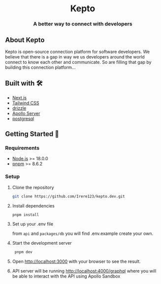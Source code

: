 <p align="center">
   <h1 align="center">Kepto</h1>
   <h3 align="center">
     A better way to connect with developers
   </h3>
</p>

## About Kepto

Kepto is open-source connection platform for software developers. We believe that there is a gap in way we us developers around the world connect to know each other and communicate. So are filling that gap by building this connection platform...

## Built with 🛠️

- [Next.js](https://nextjs.org/)
- [Tailwind CSS](https://tailwindcss.com/)
- [drizzle](https://orm.drizzle.team/)
- [Apollo Server](https://www.apollographql.com/docs/apollo-server/)
- [postgresql](https://www.postgresql.org/)

## Getting Started 🚀

### Requirements

- [Node.js](https://nodejs.org/en/) >= 18.0.0
- [pnpm](https://pnpm.io/) >= 8.6.2

### Setup

1. Clone the repository

   ```sh
   git clone https://github.com/Irere123/kepto.dev.git
   ```

2. Install dependencies

   ```sh
   pnpm install
   ```

3. Set up your .env file

   from `api` and `packages/db` you will find .env.example create your own.

4. Start the development server

   ```sh
    pnpm dev
   ```

5. Open [http://localhost:3000](http://localhost:3000) with your browser to see
   the result.

6. API server will be running [http://localhost:4000/graphql](http://localhost:4000/graphql) where you will be able to interact with the API using Apollo Sandbox
